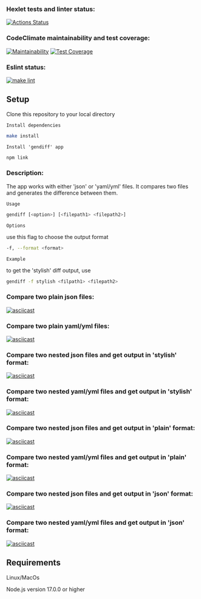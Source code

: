 ### Hexlet tests and linter status:
[![Actions Status](https://github.com/Takaiva/frontend-project-lvl2/workflows/hexlet-check/badge.svg)](https://github.com/Takaiva/frontend-project-lvl2/actions)

### CodeClimate maintainability and test coverage:
[![Maintainability](https://api.codeclimate.com/v1/badges/948325797767dd709fce/maintainability)](https://codeclimate.com/github/Takaiva/frontend-project-lvl2/maintainability)
[![Test Coverage](https://api.codeclimate.com/v1/badges/948325797767dd709fce/test_coverage)](https://codeclimate.com/github/Takaiva/frontend-project-lvl2/test_coverage)

### Eslint status:
[![make lint](https://github.com/Takaiva/frontend-project-lvl2/actions/workflows/linter-check.yml/badge.svg)](https://github.com/Takaiva/frontend-project-lvl2/actions/workflows/linter-check.yml)

## Setup

Clone this repository to your local directory

`Install dependencies`

```sh
make install
```

`Install 'gendiff' app`

```sh
npm link
```

### Description:
The app works with either 'json' or 'yaml/yml' files.
It compares two files and generates the difference between them.

`Usage`

```sh
gendiff [<option>] [<filepath1> <filepath2>]
```

`Options`

use this flag to choose the output format

```sh
-f, --format <format>
```

`Example`

to get the 'stylish' diff output, use

```sh
gendiff -f stylish <filpath1> <filepath2>
```

### Compare two plain json files:
[![asciicast](https://asciinema.org/a/2KNVhzMAtIV816LGRvGWA25lH.svg)](https://asciinema.org/a/2KNVhzMAtIV816LGRvGWA25lH)

### Compare two plain yaml/yml files:
[![asciicast](https://asciinema.org/a/xbyqSTttf5yKWwnBfUri17P1W.svg)](https://asciinema.org/a/xbyqSTttf5yKWwnBfUri17P1W)

### Compare two nested json files and get output in 'stylish' format:
[![asciicast](https://asciinema.org/a/acaUj9eSxis0W10Yv9bTmfNaI.svg)](https://asciinema.org/a/acaUj9eSxis0W10Yv9bTmfNaI)

### Compare two nested yaml/yml files and get output in 'stylish' format:
[![asciicast](https://asciinema.org/a/zwnzxlKBZ3OElquoXbDzpXyUM.svg)](https://asciinema.org/a/zwnzxlKBZ3OElquoXbDzpXyUM)

### Compare two nested json files and get output in 'plain' format:
[![asciicast](https://asciinema.org/a/6o0c1VDomQadAddmPCLVf5EDI.svg)](https://asciinema.org/a/6o0c1VDomQadAddmPCLVf5EDI)

### Compare two nested yaml/yml files and get output in 'plain' format:
[![asciicast](https://asciinema.org/a/PCGrSmmSAQGiY60nIoWlX2d3c.svg)](https://asciinema.org/a/PCGrSmmSAQGiY60nIoWlX2d3c)

### Compare two nested json files and get output in 'json' format:
[![asciicast](https://asciinema.org/a/5uudELsqvsyTNnz0iCmhd6v7G.svg)](https://asciinema.org/a/5uudELsqvsyTNnz0iCmhd6v7G)

### Compare two nested yaml/yml files and get output in 'json' format:
[![asciicast](https://asciinema.org/a/8ern4toCUecSbEenBpfM8S1oQ.svg)](https://asciinema.org/a/8ern4toCUecSbEenBpfM8S1oQ)

## Requirements

Linux/MacOs

Node.js version 17.0.0 or higher
